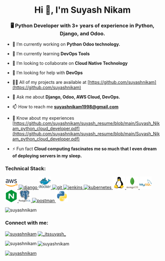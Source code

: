 <h1 align="center">Hi 👋, I'm Suyash Nikam</h1>
<h3 align="center">🖥️ Python Developer with 3+ years of experience in Python, Django, and Odoo.</h3>

- 🔭 I’m currently working on **Python Odoo technology.**

- 🌱 I’m currently learning **DevOps Tools**

- 👯 I’m looking to collaborate on **Cloud Native Technology**

- 🤝 I’m looking for help with **DevOps**

- 👨‍💻 All of my projects are available at [https://github.com/suyashnikam](https://github.com/suyashnikam)

- 💬 Ask me about **Django, Odoo, AWS Cloud, DevOps.**

- 📫 How to reach me **suyashnikam1998@gmail.com**

- 📄 Know about my experiences [https://github.com/suyashnikam/suyash_resume/blob/main/Suyash_Nikam_python_cloud_developer.pdf](https://github.com/suyashnikam/suyash_resume/blob/main/Suyash_Nikam_python_cloud_developer.pdf)

- ⚡ Fun fact **Cloud computing fascinates me so much that I even dream of deploying servers in my sleep.**

<h3 align="left">Technical Stack:</h3>
<p align="left"> <a href="https://aws.amazon.com" target="_blank" rel="noreferrer"> <img src="https://raw.githubusercontent.com/devicons/devicon/master/icons/amazonwebservices/amazonwebservices-original-wordmark.svg" alt="aws" width="40" height="40"/> </a> <a href="https://www.djangoproject.com/" target="_blank" rel="noreferrer"> <img src="https://cdn.worldvectorlogo.com/logos/django.svg" alt="django" width="40" height="40"/> </a> <a href="https://www.docker.com/" target="_blank" rel="noreferrer"> <img src="https://raw.githubusercontent.com/devicons/devicon/master/icons/docker/docker-original-wordmark.svg" alt="docker" width="40" height="40"/> </a> <a href="https://git-scm.com/" target="_blank" rel="noreferrer"> <img src="https://www.vectorlogo.zone/logos/git-scm/git-scm-icon.svg" alt="git" width="40" height="40"/> </a> <a href="https://www.jenkins.io" target="_blank" rel="noreferrer"> <img src="https://www.vectorlogo.zone/logos/jenkins/jenkins-icon.svg" alt="jenkins" width="40" height="40"/> </a> <a href="https://kubernetes.io" target="_blank" rel="noreferrer"> <img src="https://www.vectorlogo.zone/logos/kubernetes/kubernetes-icon.svg" alt="kubernetes" width="40" height="40"/> </a> <a href="https://www.linux.org/" target="_blank" rel="noreferrer"> <img src="https://raw.githubusercontent.com/devicons/devicon/master/icons/linux/linux-original.svg" alt="linux" width="40" height="40"/> </a> <a href="https://www.mongodb.com/" target="_blank" rel="noreferrer"> <img src="https://raw.githubusercontent.com/devicons/devicon/master/icons/mongodb/mongodb-original-wordmark.svg" alt="mongodb" width="40" height="40"/> </a> <a href="https://www.mysql.com/" target="_blank" rel="noreferrer"> <img src="https://raw.githubusercontent.com/devicons/devicon/master/icons/mysql/mysql-original-wordmark.svg" alt="mysql" width="40" height="40"/> </a> <a href="https://www.nginx.com" target="_blank" rel="noreferrer"> <img src="https://raw.githubusercontent.com/devicons/devicon/master/icons/nginx/nginx-original.svg" alt="nginx" width="40" height="40"/> </a> <a href="https://www.postgresql.org" target="_blank" rel="noreferrer"> <img src="https://raw.githubusercontent.com/devicons/devicon/master/icons/postgresql/postgresql-original-wordmark.svg" alt="postgresql" width="40" height="40"/> </a> <a href="https://postman.com" target="_blank" rel="noreferrer"> <img src="https://www.vectorlogo.zone/logos/getpostman/getpostman-icon.svg" alt="postman" width="40" height="40"/> </a> <a href="https://www.python.org" target="_blank" rel="noreferrer"> <img src="https://raw.githubusercontent.com/devicons/devicon/master/icons/python/python-original.svg" alt="python" width="40" height="40"/> </a> </p>

<p align="left"> <img src="https://komarev.com/ghpvc/?username=suyashnikam&label=Profile%20views&color=0e75b6&style=flat" alt="suyashnikam" /> </p>

<h3 align="left">Connect with me:</h3>
<p align="left">
<a href="https://linkedin.com/in/suyashnikam" target="blank"><img align="center" src="https://raw.githubusercontent.com/rahuldkjain/github-profile-readme-generator/master/src/images/icons/Social/linked-in-alt.svg" alt="suyashnikam" height="30" width="40" /></a>
<a href="https://instagram.com/_itssuyash_" target="blank"><img align="center" src="https://raw.githubusercontent.com/rahuldkjain/github-profile-readme-generator/master/src/images/icons/Social/instagram.svg" alt="_itssuyash_" height="30" width="40" /></a>
</p>
<p><img align="left" src="https://github-readme-stats.vercel.app/api/top-langs?username=suyashnikam&show_icons=true&locale=en&layout=compact" alt="suyashnikam" /></p>

<p>&nbsp;<img align="center" src="https://github-readme-stats.vercel.app/api?username=suyashnikam&show_icons=true&locale=en" alt="suyashnikam" /></p>

<p align="left"> <a href="https://github.com/ryo-ma/github-profile-trophy"><img src="https://github-profile-trophy.vercel.app/?username=suyashnikam" alt="suyashnikam" /></a> </p>
